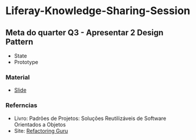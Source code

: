 # Liferay-Knowledge-Sharing-Session

## Meta do quarter Q3 - Apresentar 2 Design Pattern

- State
- Prototype

### Material

- [Slide](https://www.canva.com/design/DAFuc-g5KIo/aUEoPXj2FKo_obDZm8IP1g/edit?utm_content=DAFuc-g5KIo&utm_campaign=designshare&utm_medium=link2&utm_source=sharebutton)

### Referncias
- Livro: Padrões de Projetos: Soluções Reutilizáveis de Software Orientados a Objetos
- Site: [Refactoring Guru](https://refactoring.guru/pt-br/design-patterns)
